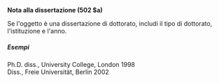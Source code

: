 **Nota alla dissertazione (502 $a)**

Se l'oggetto è una dissertazione di dottorato, includi il tipo di dottorato, l'istituzione e l'anno. 

##### Esempi  
Ph.D. diss., University College, London 1998  
Diss., Freie Universität, Berlin 2002 
